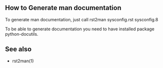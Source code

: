 ## How to Generate man documentation

To generate man documentation, just call rst2man sysconfig.rst sysconfig.8

To be able to generate documentation you need to have installed package python-docutils.

## See also

 * rst2man(1)
